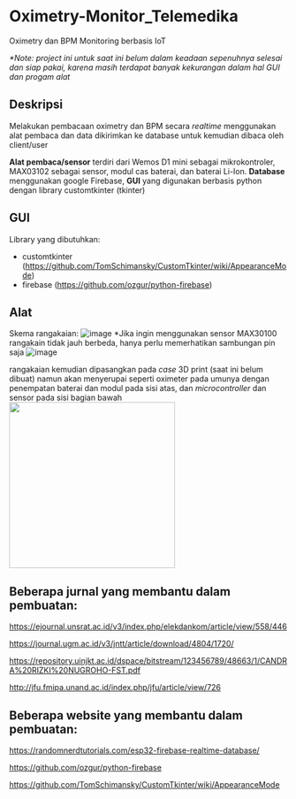 # Oximetry-Monitor_Telemedika

Oximetry dan BPM Monitoring berbasis IoT

_*Note: project ini untuk saat ini belum dalam keadaan sepenuhnya selesai dan siap pakai, karena masih terdapat banyak kekurangan dalam hal GUI dan progam alat_

## Deskripsi
Melakukan pembacaan oximetry dan BPM secara _realtime_ menggunakan alat pembaca dan data dikirimkan ke database untuk kemudian dibaca oleh client/user

**Alat pembaca/sensor** terdiri dari Wemos D1 mini sebagai mikrokontroler, MAX03102 sebagai sensor, modul cas baterai, dan baterai Li-Ion. **Database** menggunakan google Firebase, **GUI** yang digunakan berbasis python dengan library customtkinter (tkinter)

## GUI

Library yang dibutuhkan:
- customtkinter (https://github.com/TomSchimansky/CustomTkinter/wiki/AppearanceMode)
- firebase (https://github.com/ozgur/python-firebase)

## Alat

Skema rangakaian:
![image](https://user-images.githubusercontent.com/105662575/209170958-75564051-75c8-47ca-8226-235822ba2568.png)
*Jika ingin menggunakan sensor MAX30100 rangakain tidak jauh berbeda, hanya perlu memerhatikan sambungan pin saja
![image](https://user-images.githubusercontent.com/105662575/209171813-1a55ab80-e4c6-45f5-b320-b20f54b2ebac.png)

rangakaian kemudian dipasangkan pada _case_ 3D print (saat ini belum dibuat) namun akan menyerupai seperti oximeter pada umunya dengan penempatan baterai dan modul pada sisi atas, dan _microcontroller_ dan sensor pada sisi bagian bawah
<img src="https://user-images.githubusercontent.com/105662575/209172616-8d1e4adc-9878-4e8e-a86f-10e55a85c4d4.png" width="300" height="300">


## Beberapa jurnal yang membantu dalam pembuatan:

https://ejournal.unsrat.ac.id/v3/index.php/elekdankom/article/view/558/446

https://journal.ugm.ac.id/v3/jntt/article/download/4804/1720/

https://repository.uinjkt.ac.id/dspace/bitstream/123456789/48663/1/CANDRA%20RIZKI%20NUGROHO-FST.pdf

http://jfu.fmipa.unand.ac.id/index.php/jfu/article/view/726


## Beberapa website yang membantu dalam pembuatan:

https://randomnerdtutorials.com/esp32-firebase-realtime-database/

https://github.com/ozgur/python-firebase

https://github.com/TomSchimansky/CustomTkinter/wiki/AppearanceMode
